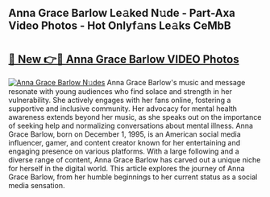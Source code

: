 ## Anna Grace Barlow Le𝚊ked N𝚞de - Part-Axa Video Photos - Hot Onlyf𝚊ns Le𝚊ks CeMbB

# <h2><a href="http://ab93899.deff.icu/?id=Anna+Grace+Barlow">🔗 New 👉🔴 Anna Grace Barlow VIDEO Photos</a></h2>

[![Anna Grace Barlow N𝚞des](https://i.imgur.com/rIISA9y.gif)](http://ab93899.deff.icu/?id=Anna+Grace+Barlow)
Anna Grace Barlow's music and message resonate with young audiences who find solace and strength in her vulnerability. She actively engages with her fans online, fostering a supportive and inclusive community. Her advocacy for mental health awareness extends beyond her music, as she speaks out on the importance of seeking help and normalizing conversations about mental illness. Anna Grace Barlow, born on December 1, 1995, is an American social media influencer, gamer, and content creator known for her entertaining and engaging presence on various platforms. With a large following and a diverse range of content, Anna Grace Barlow has carved out a unique niche for herself in the digital world. This article explores the journey of Anna Grace Barlow, from her humble beginnings to her current status as a social media sensation.
